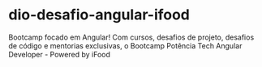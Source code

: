 # dio-desafio-angular-ifood
Bootcamp focado em Angular! Com cursos, desafios de projeto, desafios de código e mentorias exclusivas, o Bootcamp Potência Tech Angular Developer - Powered by iFood
